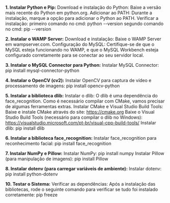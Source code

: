 **1. Instalar Python e Pip:**
  Download e instalação do Python: Baixe a versão mais recente do Python em python.org.
  Adicionar ao PATH: Durante a instalação, marque a opção para adicionar o Python ao PATH.
  Verificar a instalação:
    primeiro comando no cmd:  python --version
    segundo comando no cmd:  pip --version
                          
**2. Instalar o WAMP Server:**
  Download e instalação: Baixe o WAMP Server em wampserver.com.
  Configuração do MySQL: Certifique-se de que o MySQL esteja funcionando no WAMP, e que o MySQL Workbench esteja configurado corretamente para se conectar ao seu servidor local.

**3. Instalar o MySQL Connector para Python:**
  Instalar MySQL Connector:  pip install mysql-connector-python
    
**4. Instalar o OpenCV (cv2):**
  Instalar OpenCV para captura de vídeo e processamento de imagens:  pip install opencv-python

**5. Instalar a biblioteca dlib:**
  Instalar o dlib: O dlib é uma dependência do face_recognition. Como é necessário compilar com CMake, vamos precisar de algumas ferramentas extras.
  Instalar CMake e Visual Studio Build Tools:
  Baixe e instale CMake através do site:  https://cmake.org
  Baixe o Visual Studio Build Tools (necessário para compilar o dlib no Windows):  https://visualstudio.microsoft.com/pt-br/visual-cpp-build-tools/
  Instalar dlib: pip install dlib

**6. Instalar a biblioteca face_recognition:**
  Instalar face_recognition para reconhecimento facial:  pip install face_recognition

**7. Instalar NumPy e Pillow:**
  Instalar NumPy:  pip install numpy
  Instalar Pillow (para manipulação de imagens):  pip install Pillow

**8. Instalar dotenv (para carregar variáveis de ambiente):**
  Instalar dotenv:  pip install python-dotenv

**10. Testar o Sistema:**
  Verificar as dependências: Após a instalação das bibliotecas, rode o seguinte comando para verificar se tudo foi instalado corretamente:  pip freeze
